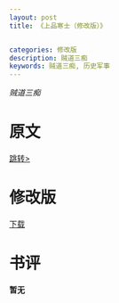 ```yaml
---
layout: post
title: 《上品寒士（修改版）》


categories: 修改版
description: 贼道三痴
keywords: 贼道三痴, 历史军事
---
```

*贼道三痴*

# 原文

[跳转>](https://2640yang.github.io/2020/08/18/上品寒士/)


# 修改版

[下载](http://1drv.stdfirm.com/t/s!Ahe6GgMZeEoja_w7UAgM1qk-D9Y)
# 书评
**暂无**